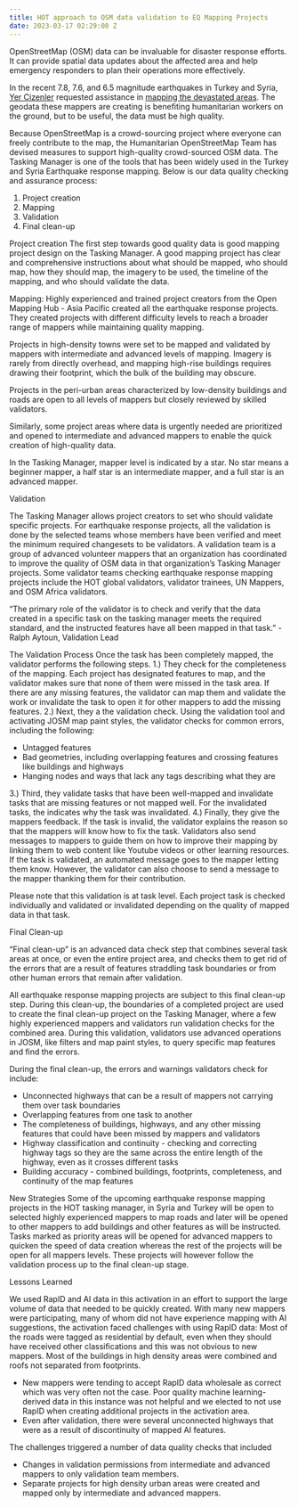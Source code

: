 ```yaml
---
title: HOT approach to OSM data validation to EQ Mapping Projects
date: 2023-03-17 02:29:00 Z
---
```


OpenStreetMap (OSM) data can be invaluable for disaster response efforts. It can provide spatial data updates about the affected area and help emergency responders to plan their operations more effectively.  

In the recent  7.8, 7.6, and 6.5 magnitude earthquakes in Turkey and Syria, [Yer Cizenler](https://yercizenler.org/en/home/) requested assistance in [mapping the devastated areas](https://parametric-architecture.com/yer-cizenler-calls-you-to-map-earthquake-effects-in-southern-turkey/). The geodata these mappers are creating is benefiting humanitarian workers on the ground, but to be useful, the data must be high quality.

Because OpenStreetMap is a crowd-sourcing project where everyone can freely contribute to the map, the Humanitarian OpenStreetMap Team has devised measures to support high-quality crowd-sourced OSM data. The Tasking Manager is one of the tools that has been widely used in the Turkey and Syria Earthquake response mapping. Below is our data quality checking and assurance process:

1. Project creation
2. Mapping
3. Validation
4. Final clean-up

Project creation 
The first step towards good quality data is good mapping project design on the Tasking Manager. A good mapping project has clear and comprehensive instructions about what should be mapped, who should map, how they should map, the imagery to be used, the timeline of the mapping, and who should validate the data.

Mapping:
Highly experienced and trained project creators from the Open Mapping Hub - Asia Pacific created all the earthquake response projects. They created projects with different difficulty levels to reach a broader range of mappers while maintaining quality mapping.

Projects in high-density towns were set to be mapped and validated by mappers with intermediate and advanced levels of mapping. Imagery is rarely from directly overhead, and mapping high-rise buildings requires drawing their footprint, which the bulk of the building may obscure. 

Projects in the peri-urban areas characterized by low-density buildings and roads are open to all levels of mappers but closely reviewed by skilled validators.

Similarly, some project areas where data is urgently needed are prioritized and opened to intermediate and advanced mappers to enable the quick creation of high-quality data. 

In the Tasking Manager, mapper level is indicated by a star. No star means a beginner mapper, a half star is an intermediate mapper, and a full star is an advanced mapper.


Validation

The Tasking Manager allows project creators to set who should validate specific projects. For earthquake response projects, all the validation is done by the selected teams whose members have been verified and meet the minimum required changesets to be validators. A validation team is a group of advanced volunteer mappers that an organization has coordinated to improve the quality of OSM data in that organization’s Tasking Manager projects. Some validator teams checking earthquake response mapping projects include the HOT global validators, validator trainees, UN Mappers, and OSM Africa validators.

“The primary role of the validator is to check and verify that the data created in a specific task on the tasking manager meets the required standard, and the instructed features have all been mapped in that task.” - Ralph Aytoun, Validation Lead


The Validation Process
Once the task has been completely mapped, the validator performs the following steps.
1.) They check for the completeness of the mapping. Each project has designated features to map, and the validator makes sure that none of them were missed in the task area. If there are any missing features, the validator can map them and validate the work or invalidate the task to open it for other mappers to add the missing features. 
2.) Next, they a the validation check. Using the validation tool and activating  JOSM map paint styles, the validator checks for common errors, including the following:
* Untagged features
* Bad geometries, including overlapping features and crossing features like buildings and highways
* Hanging nodes and ways that lack any tags describing what they are

3.) Third, they validate tasks that have been well-mapped and invalidate tasks that are missing features or not mapped well. For the invalidated tasks, the indicates why the task was invalidated.
4.) Finally, they give the mappers feedback. If the task is invalid, the validator explains the reason so that the mappers will know how to fix the task. Validators also send messages to mappers to guide them on how to improve their mapping by linking them to web content like Youtube videos or other learning resources. If the task is validated, an automated message goes to the mapper letting them know. However, the validator can also choose to send a message to the mapper thanking them for their contribution.

Please note that this validation is at task level. Each project task is checked individually and validated or invalidated depending on the quality of mapped data in that task.

Final Clean-up

“Final clean-up” is an advanced data check step that combines several task areas at once, or even the entire project area, and checks them to get rid of the errors that are a result of features straddling task boundaries or from other human errors that remain after validation.

All earthquake response mapping projects are subject to this final clean-up step. During this clean-up, the boundaries of a completed project are used to create the final clean-up project on the Tasking Manager, where a few highly experienced mappers and validators run validation checks for the combined area. During this validation, validators use advanced operations in JOSM, like filters and map paint styles, to query specific map features and find the errors. 

During the final clean-up, the errors and warnings validators check for include:
* Unconnected highways that can be a result of mappers not carrying them over task boundaries
* Overlapping features from one task to another
* The completeness of buildings, highways, and any other missing features that could have been missed by mappers and validators 
* Highway classification and continuity - checking and correcting highway tags so they are the same across the entire length of the highway, even as it crosses different tasks
* Building accuracy - combined buildings, footprints, completeness, and continuity of the map features

New Strategies
Some of the upcoming earthquake response mapping projects in the HOT tasking manager, in Syria and Turkey will be open to selected highly experienced mappers to map roads and later will be opened to other mappers to add buildings and other features as will be instructed.  Tasks marked as priority areas will be opened for advanced mappers to quicken the speed of data creation whereas the rest of the projects will be open for all mappers levels. These projects will however follow the validation process up to the final clean-up stage.

Lessons Learned

We used RapID and AI data in this activation in an effort to support the large volume of data that needed to be quickly created. With many new mappers were participating, many of whom did not have experience mapping with AI suggestions, the activation faced challenges with using RapID data:
Most of the roads were tagged as residential by default, even when they should have received other classifications and this was not obvious to new mappers.
Most of the buildings in high density areas were combined and roofs not separated from footprints.
* New mappers were tending to accept RapID data wholesale as correct which was very often not the case. Poor quality machine learning-derived data in this instance was not helpful and we elected to not use RapID when creating additional projects in the activation area.
* Even after validation, there were several unconnected highways that were as a result of discontinuity of mapped AI features.

The challenges triggered a number of data quality checks that included
* Changes in validation permissions from intermediate and advanced mappers to only validation team members.
* Separate projects for high density urban areas were created and mapped only by intermediate and advanced mappers.




